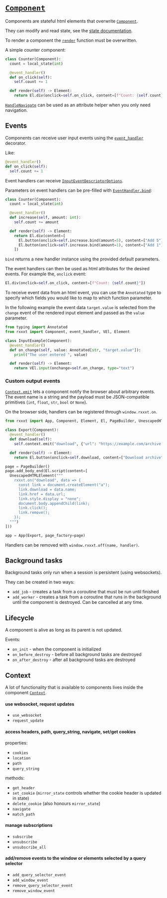 # [`Component`](./api.md#rxxxt.component.Component)

Components are stateful html elements that overwrite [`Component`](./api.md#rxxxt.component.Component).

They can modify and read state, see the [state documentation](./state.md#with-components).

To render a component the [`render`](./api.md#rxxxt.component.Component.render) function must be overwritten.

A simple counter component:
```python
class Counter(Component):
  count = local_state(int)

  @event_handler()
  def on_click(self):
    self.count += 1

  def render(self) -> Element:
    return El.div(onclick=self.on_click, content=[f"Count: {self.count}"])
```

[`HandleNavigate`](./api.md#rxxxt.component.HandleNavigate) can be used as an attribute helper when you only need navigation.

## Events
Components can receive user input events using the [`event_handler`](./api.md#rxxxt.component.event_handler) decorator.

Like:
```python
@event_handler()
def on_click(self):
  self.count += 1
```

Event handlers can receive [`InputEventDescriptorOptions`](./api.md#rxxxt.execution.InputEventDescriptorOptions).

Parameters on event handlers can be pre-filled with [`EventHandler.bind`](./api.md#rxxxt.component.EventHandler.bind):
```python
class Counter(Component):
  count = local_state(int)

  @event_handler()
  def increase(self, amount: int):
    self.count += amount

  def render(self) -> Element:
    return El.div(content=[
      El.button(onclick=self.increase.bind(amount=5), content=["Add 5"]),
      El.button(onclick=self.increase.bind(amount=1), content=["Add 1"]),
    ])
```
`bind` returns a new handler instance using the provided default parameters.

The event handlers can then be used as html attributes for the desired events. For example the, `onclick` event:
```python
El.div(onclick=self.on_click, content=[f"Count: {self.count}"])
```

To receive event data from an html event, you can use the `Annotated` type to specify which fields you would like to map to which function parameter.

In the following example the event data `target.value` is selected from the `change` event of the rendered input element and passed as the `value` parameter.

```python
from typing import Annotated
from rxxxt import Component, event_handler, VEl, Element

class InputExample(Component):
  @event_handler()
  def on_change(self, value: Annotated[str, "target.value"]):
    print("The user entered ", value)

  def render(self) -> Element:
    return VEl.input(onchange=self.on_change, type="text")
```

### Custom output events
[`Context.emit`](./api.md#rxxxt.execution.Context.emit) lets a component notify the browser about arbitrary events.
The event name is a string and the payload must be JSON-compatible primitives (`int`, `float`, `str`, `bool` or `None`).

On the browser side, handlers can be registered through `window.rxxxt.on`.

```python
from rxxxt import App, Component, Element, El, PageBuilder, UnescapedHTMLElement, event_handler

class Export(Component):
  @event_handler()
  def download(self):
    self.context.emit("download", {"url": "https://example.com/archive.zip", "name": "archive.zip"})

  def render(self) -> Element:
    return El.button(onclick=self.download, content=["Download archive"])

page = PageBuilder()
page.add_body_end(El.script(content=[
  UnescapedHTMLElement("""
    rxxxt.on("download", data => {
      const link = document.createElement("a");
      link.download = data.name;
      link.href = data.url;
      link.style.display = "none";
      document.body.appendChild(link);
      link.click();
      link.remove();
    });
  """)
]))

app = App(Export, page_factory=page)
```

Handlers can be removed with `window.rxxxt.off(name, handler)`.

## Background tasks
Background tasks only run when a session is persistent (using websockets).

They can be created in two ways:

- `add_job` - creates a task from a coroutine that must be run until finished
- `add_worker` - creates a task from a coroutine that runs in the background until the component is destroyed. Can be cancelled at any time.


## Lifecycle
A component is alive as long as its parent is not updated.

Events:

- `on_init` - when the component is initialized
- `on_before_destroy` - before all background tasks are destroyed
- `on_after_destroy` - after all background tasks are destroyed

## Context
A lot of functionality that is available to components lives inside the component [`Context`](./api.md#rxxxt.execution.Context).

#### use websocket, request updates
- `use_websocket`
- `request_update`

#### access headers, path, query_string, navigate, set/get cookies
properties:

- `cookies`
- `location`
- `path`
- `query_string`

methods:

- `get_header`
- `set_cookie` (`mirror_state` controls whether the cookie header is updated in state)
- `delete_cookie` (also honours `mirror_state`)
- `navigate`
- `match_path`

#### manage subscriptions
- `subscribe`
- `unsubscribe`
- `unsubscribe_all`

#### add/remove events to the window or elements selected by a query selector
- `add_query_selector_event`
- `add_window_event`
- `remove_query_selector_event`
- `remove_window_event`
